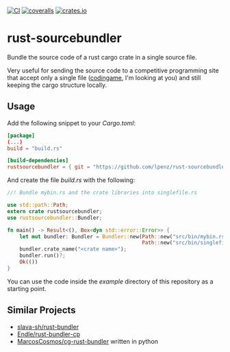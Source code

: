 [![CI](https://github.com/lpenz/rust-sourcebundler/actions/workflows/ci.yml/badge.svg)](https://github.com/lpenz/rust-sourcebundler/actions/workflows/ci.yml)
[![coveralls](https://coveralls.io/repos/github/lpenz/rust-sourcebundler/badge.svg?branch=main)](https://coveralls.io/github/lpenz/rust-sourcebundler?branch=main)
[![crates.io](https://img.shields.io/crates/v/rustsourcebundler.svg)](https://crates.io/crates/rustsourcebundler)

# rust-sourcebundler

Bundle the source code of a rust cargo crate in a single source file.

Very useful for sending the source code to a competitive programming site that
accept only a single file ([codingame](https://codingame.com), I'm looking at
you) and still keeping the cargo structure locally.


## Usage

Add the following snippet to your *Cargo.toml*:

```toml
[package]
(...)
build = "build.rs"

[build-dependencies]
rustsourcebundler = { git = "https://github.com/lpenz/rust-sourcebundler" }
```

And create the file *build.rs* with the following:

```rust
//! Bundle mybin.rs and the crate libraries into singlefile.rs

use std::path::Path;
extern crate rustsourcebundler;
use rustsourcebundler::Bundler;

fn main() -> Result<(), Box<dyn std::error::Error>> {
    let mut bundler: Bundler = Bundler::new(Path::new("src/bin/mybin.rs"),
                                            Path::new("src/bin/singlefile.rs"));
    bundler.crate_name("<crate name>");
    bundler.run()?;
    Ok(())
}
```

You can use the code inside the *example* directory of this repository
as a starting point.


## Similar Projects

* [slava-sh/rust-bundler](https://github.com/slava-sh/rust-bundler)
* [Endle/rust-bundler-cp](https://github.com/Endle/rust-bundler-cp)
* [MarcosCosmos/cg-rust-bundler](https://github.com/MarcosCosmos/cg-rust-bundler)
  written in python

